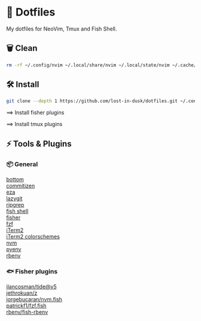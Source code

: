 # 🚀 Dotfiles

My dotfiles for NeoVim, Tmux and Fish Shell.

## 🗑️ Clean

```bash
rm -rf ~/.config/nvim ~/.local/share/nvim ~/.local/state/nvim ~/.cache/nvim ~/.config/tmux/tmux.conf ~/.config/fish/config.fish
```

## 🛠 Install

```bash
git clone --depth 1 https://github.com/lost-in-dusk/dotfiles.git ~/.config
```

==> Install fisher plugins

==> Install tmux plugins

## ⚡ Tools & Plugins

### 📦 General

[bottom](https://github.com/ClementTsang/bottom)\
[commitizen](https://commitizen-tools.github.io/commitizen/)\
[eza](https://eza.rocks/)\
[lazygit](https://github.com/jesseduffield/lazygit)\
[ripgrep](https://github.com/BurntSushi/ripgrep)\
[fish shell](https://fishshell.com/)\
[fisher](https://github.com/jorgebucaran/fisher)\
[fzf](https://github.com/junegunn/fzf)\
[iTerm2](https://iterm2.com/)\
[iTerm2 colorschemes](https://iterm2colorschemes.com/)\
[nvm](https://github.com/nvm-sh/nvm)\
[pyenv](https://github.com/pyenv/pyenv)\
[rbenv](https://github.com/rbenv/rbenv)

### 🐟 Fisher plugins

[ilancosman/tide@v5](https://github.com/IlanCosman/tide)\
[jethrokuan/z](https://github.com/jethrokuan/z)\
[jorgebucaran/nvm.fish](https://github.com/jorgebucaran/nvm.fish)\
[patrickf1/fzf.fish](https://github.com/PatrickF1/fzf.fish)\
[rbenv/fish-rbenv](https://github.com/rbenv/fish-rbenv)
